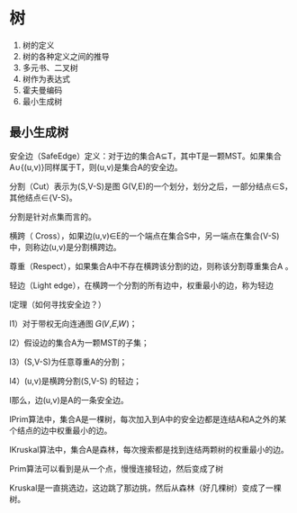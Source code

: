 # 树

1. 树的定义
2. 树的各种定义之间的推导
3. 多元书、二叉树
4. 树作为表达式
5. 霍夫曼编码
6. 最小生成树

## 最小生成树

安全边（SafeEdge）定义：对于边的集合A⊆T，其中T是一颗MST。如果集合A∪{(u,v)}同样属于T，则(u,v)是集合A的安全边。

分割（Cut）表示为(S,V-S)是图 G(V,E)的一个划分，划分之后，一部分结点∈S，其他结点∈{V-S}。

分割是针对点集而言的。

横跨（ Cross），如果边(u,v)∈E的一个端点在集合S中，另一端点在集合(V-S)中，则称边(u,v)是分割横跨边。

尊重（Respect），如果集合A中不存在横跨该分割的边，则称该分割尊重集合A 。

轻边（Light edge），在横跨一个分割的所有边中，权重最小的边，称为轻边


l定理（如何寻找安全边？）

l1）对于带权无向连通图
𝐺(𝑉,𝐸,𝑊)；

l2）假设边的集合A为一颗MST的子集；

l3）(S,V-S)为任意尊重A的分割；

l4）(u,v)是横跨分割(S,V-S)  的轻边；

l那么，边(u,v)是A的一条安全边。



lPrim算法中，集合A是一棵树，每次加入到A中的安全边都是连结A和A之外的某个结点的边中权重最小的边。

lKruskal算法中，集合A是森林，每次搜索都是找到连结两颗树的权重最小的边。

Prim算法可以看到是从一个点，慢慢连接轻边，然后变成了树

Kruskal是一直挑选边，这边跳了那边挑，然后从森林（好几棵树）变成了一棵树。
